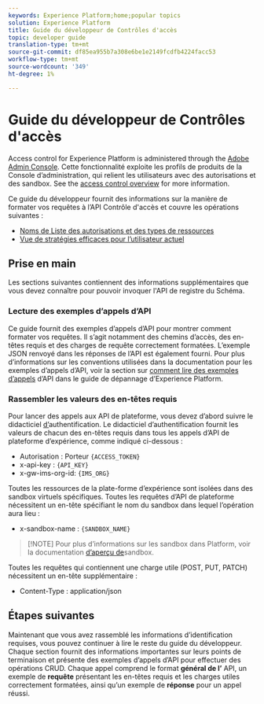 ```yaml
---
keywords: Experience Platform;home;popular topics
solution: Experience Platform
title: Guide du développeur de Contrôles d'accès
topic: developer guide
translation-type: tm+mt
source-git-commit: df85ea955b7a308e6be1e2149fcdfb4224facc53
workflow-type: tm+mt
source-wordcount: '349'
ht-degree: 1%

---
```



# Guide du développeur de Contrôles d&#39;accès

Access control for Experience Platform is administered through the [Adobe Admin Console](https://auth.services.adobe.com/fr_FR/index.html?callback=https%3A%2F%2Fims-na1.adobelogin.com%2Fims%2Fadobeid%2FONESIE1%2FAdobeID%2Ftoken%3Fredirect_uri%3Dhttps%253A%252F%252Fadminconsole.adobe.com%252Fredirect.html%253Ftarget%253D%25252Foverview%2523from_ims%253Dtrue%2526old_hash%253D%2526api%253Dauthorize&amp;client_id=ONESIE1&amp;scope=openid%2CAdobeID%2Cadditional_info.projectedProductContext%2Cread_organizations%2Cread_members%2Cread_countries_regions%2Cadditional_info.roles%2Cadobeio_api%2Cread_auth_src_domains%2CauthSources.rwd&amp;denied_callback=https%3A%2F%2Fims-na1.adobelogin.com%2Fims%2Fdenied%2FONESIE1%3Fredirect_uri%3Dhttps%253A%252F%252Fadminconsole.adobe.com%252Fredirect.html%253Ftarget%253D%25252Foverview%2523from_ims%253Dtrue%2526old_hash%253D%2526api%253Dauthorize%26response_type%3Dtoken&amp;relay=6e938255-62f5-42c8-8176-178f6f1ab5bc&amp;locale=fr_FR&amp;flow_type=token&amp;ctx_id=admin_console_logo&amp;idp_flow_type=login#/). Cette fonctionnalité exploite les profils de produits de la Console d’administration, qui relient les utilisateurs avec des autorisations et des sandbox. See the [access control overview](../home.md) for more information.

Ce guide du développeur fournit des informations sur la manière de formater vos requêtes à l’API [](https://www.adobe.io/apis/experienceplatform/home/api-reference.html#!acpdr/swagger-specs/access-control.yaml)Contrôle d&#39;accès et couvre les opérations suivantes :

- [Noms de Liste des autorisations et des types de ressources](./permissions-and-resource-types.md)
- [Vue de stratégies efficaces pour l’utilisateur actuel](./effective-policies.md)

## Prise en main

Les sections suivantes contiennent des informations supplémentaires que vous devez connaître pour pouvoir invoquer l&#39;API de registre du Schéma.

### Lecture des exemples d’appels d’API

Ce guide fournit des exemples d’appels d’API pour montrer comment formater vos requêtes. Il s’agit notamment des chemins d’accès, des en-têtes requis et des charges de requête correctement formatées. L’exemple JSON renvoyé dans les réponses de l’API est également fourni. Pour plus d’informations sur les conventions utilisées dans la documentation pour les exemples d’appels d’API, voir la section sur [comment lire des exemples d’appels](../../landing/troubleshooting.md#how-do-i-format-an-api-request) d’API dans le guide de dépannage d’Experience Platform.

### Rassembler les valeurs des en-têtes requis

Pour lancer des appels aux API de plateforme, vous devez d’abord suivre le didacticiel [d’](../../tutorials/authentication.md)authentification. Le didacticiel d’authentification fournit les valeurs de chacun des en-têtes requis dans tous les appels d’API de plateforme d’expérience, comme indiqué ci-dessous :

- Autorisation : Porteur `{ACCESS_TOKEN}`
- x-api-key : `{API_KEY}`
- x-gw-ims-org-id: `{IMS_ORG}`

Toutes les ressources de la plate-forme d’expérience sont isolées dans des sandbox virtuels spécifiques. Toutes les requêtes d’API de plateforme nécessitent un en-tête spécifiant le nom du sandbox dans lequel l’opération aura lieu :

- x-sandbox-name : `{SANDBOX_NAME}`

>[!NOTE] Pour plus d’informations sur les sandbox dans Platform, voir la documentation [d’aperçu de](../../sandboxes/home.md)sandbox.

Toutes les requêtes qui contiennent une charge utile (POST, PUT, PATCH) nécessitent un en-tête supplémentaire :

- Content-Type : application/json

## Étapes suivantes

Maintenant que vous avez rassemblé les informations d’identification requises, vous pouvez continuer à lire le reste du guide du développeur. Chaque section fournit des informations importantes sur leurs points de terminaison et présente des exemples d’appels d’API pour effectuer des opérations CRUD. Chaque appel comprend le format **général de l’** API, un exemple de **requête** présentant les en-têtes requis et les charges utiles correctement formatées, ainsi qu’un exemple de **réponse** pour un appel réussi.